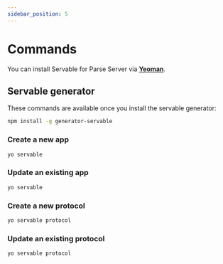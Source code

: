 ```yaml
---
sidebar_position: 5
---
```


# Commands

You can install Servable for Parse Server via **[Yeoman](https://yeoman.io)**.

## Servable generator
These commands are available once you install the servable generator:
```bash
npm install -g generator-servable
```

### Create a new app

```bash
yo servable
```

### Update an existing app

```bash
yo servable
```

### Create a new protocol

```bash
yo servable protocol
```

### Update an existing protocol

```bash
yo servable protocol
```
